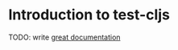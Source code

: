 # Introduction to test-cljs

TODO: write [great documentation](http://jacobian.org/writing/what-to-write/)
